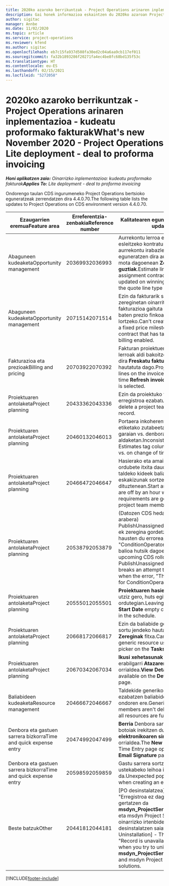 ```yaml
---
title: 2020ko azaroko berrikuntzak - Project Operations arinaren inplementazioa - kudeatu proformako fakturak
description: Gai honek informazioa eskaintzen du 2020ko azaroan Project Operations arinaren inplementazioaren bertsioan eskuragarri dauden kalitate-eguneratzeei buruz, - proformako fakturak erabiltzea.
author: sigitac
manager: Annbe
ms.date: 11/02/2020
ms.topic: article
ms.service: project-operations
ms.reviewer: kfend
ms.author: sigitac
ms.openlocfilehash: eb7c15fa937d508fa30ed2c04a6aa9cb117ef011
ms.sourcegitcommit: fa32b1893286f20271fa4ec4be8fc68bd135f53c
ms.translationtype: HT
ms.contentlocale: eu-ES
ms.lasthandoff: 02/15/2021
ms.locfileid: "5272058"
---
```

# <a name="whats-new-november-2020---project-operations-lite-deployment---deal-to-proforma-invoicing"></a><span data-ttu-id="f8abe-103">2020ko azaroko berrikuntzak - Project Operations arinaren inplementazioa - kudeatu proformako fakturak</span><span class="sxs-lookup"><span data-stu-id="f8abe-103">What's new November 2020 - Project Operations Lite deployment - deal to proforma invoicing</span></span>

<span data-ttu-id="f8abe-104">_**Honi aplikatzen zaio:** Oinarrizko inplementazioa: kudeatu proformako fakturak_</span><span class="sxs-lookup"><span data-stu-id="f8abe-104">_**Applies To:** Lite deployment - deal to proforma invoicing_</span></span>

<span data-ttu-id="f8abe-105">Ondorengo taulan CDS ingurumeneko Project Operations bertsioko eguneratzeak zerrendatzen dira 4.4.0.70.</span><span class="sxs-lookup"><span data-stu-id="f8abe-105">The following table lists the updates to Project Operations on CDS environment version 4.4.0.70.</span></span>

| <span data-ttu-id="f8abe-106">Ezaugarrien eremua</span><span class="sxs-lookup"><span data-stu-id="f8abe-106">Feature area</span></span>                 | <span data-ttu-id="f8abe-107">Erreferentzia-zenbakia</span><span class="sxs-lookup"><span data-stu-id="f8abe-107">Reference number</span></span> | <span data-ttu-id="f8abe-108">Kalitatearen eguneratzea</span><span class="sxs-lookup"><span data-stu-id="f8abe-108">Quality update</span></span>                                                                                                                                                                    |
|------------------------------|------------------|-----------------------------------------------------------------------------------------------------------------------------------------------------------------------------------|
| <span data-ttu-id="f8abe-109">  Abaguneen kudeaketa</span><span class="sxs-lookup"><span data-stu-id="f8abe-109">Opportunity management</span></span>       | <span data-ttu-id="f8abe-110">2036993</span><span class="sxs-lookup"><span data-stu-id="f8abe-110">2036993</span></span>          | <span data-ttu-id="f8abe-111">Aurrekontu lerroa eta baliabideak esleitzeko kontratu lerroak aurrekontu irabazleetan eguneratzen dira aurrekontu lerro mota dagoenean **Zeregin guztiak**.</span><span class="sxs-lookup"><span data-stu-id="f8abe-111">Estimate line and resource   assignment contract lines are updated on winning quotes when the quote line   type is **All tasks**.</span></span>                                                 |
| <span data-ttu-id="f8abe-112">  Abaguneen kudeaketa</span><span class="sxs-lookup"><span data-stu-id="f8abe-112">Opportunity management</span></span>       | <span data-ttu-id="f8abe-113">2071514</span><span class="sxs-lookup"><span data-stu-id="f8abe-113">2071514</span></span>          | <span data-ttu-id="f8abe-114">Ezin da fakturarik sortu zereginetan oinarritutako fakturazioa gaituta duen kontratu baten prezio finkoaren mugarria lortzeko.</span><span class="sxs-lookup"><span data-stu-id="f8abe-114">Can't create an invoice for a   fixed price milestone on a contract that has task-based billing enabled.</span></span>                                                                          |
| <span data-ttu-id="f8abe-115">Fakturazioa eta prezioak</span><span class="sxs-lookup"><span data-stu-id="f8abe-115">Billing and pricing</span></span>          | <span data-ttu-id="f8abe-116">2070392</span><span class="sxs-lookup"><span data-stu-id="f8abe-116">2070392</span></span>          | <span data-ttu-id="f8abe-117">Fakturan proiektuen kontratu lerroak aldi bakoitzean handitzen dira **Freskatu fakturen eragiketak** hautatuta dago.</span><span class="sxs-lookup"><span data-stu-id="f8abe-117">Project contract lines on the   invoice increase every time **Refresh invoice transactions** is   selected.</span></span>                                                                       |
| <span data-ttu-id="f8abe-118">Proiektuaren antolaketa</span><span class="sxs-lookup"><span data-stu-id="f8abe-118">Project planning</span></span>             | <span data-ttu-id="f8abe-119">2043336</span><span class="sxs-lookup"><span data-stu-id="f8abe-119">2043336</span></span>          | <span data-ttu-id="f8abe-120">Ezin da proiektuko taldeko kideen erregistroa ezabatu.</span><span class="sxs-lookup"><span data-stu-id="f8abe-120">Unable to delete a project team member record.</span></span>                                                                                                                                    |
| <span data-ttu-id="f8abe-121">Proiektuaren antolaketa</span><span class="sxs-lookup"><span data-stu-id="f8abe-121">Project planning</span></span>             | <span data-ttu-id="f8abe-122">2046013</span><span class="sxs-lookup"><span data-stu-id="f8abe-122">2046013</span></span>          | <span data-ttu-id="f8abe-123">Portaera inkoherentea Estimazioen etiketako zutabeetarako karga garaian vs. denbora-fase motaren aldaketan.</span><span class="sxs-lookup"><span data-stu-id="f8abe-123">Inconsistent behavior for   Estimates tag columns during load vs. on change of time-phase type.</span></span>                                                                                   |
| <span data-ttu-id="f8abe-124">Proiektuaren antolaketa</span><span class="sxs-lookup"><span data-stu-id="f8abe-124">Project planning</span></span>             | <span data-ttu-id="f8abe-125">2046647</span><span class="sxs-lookup"><span data-stu-id="f8abe-125">2046647</span></span>          | <span data-ttu-id="f8abe-126">Hasierako eta amaierako orduak ordubete itxita daude proiektuaren taldeko kideek baliabide eskakizunak sortzen dituztenean.</span><span class="sxs-lookup"><span data-stu-id="f8abe-126">Start and end times are off by   an hour when resource requirements are generated from project team members.</span></span>                                                                      |
| <span data-ttu-id="f8abe-127">Proiektuaren antolaketa</span><span class="sxs-lookup"><span data-stu-id="f8abe-127">Project planning</span></span>             | <span data-ttu-id="f8abe-128">2053879</span><span class="sxs-lookup"><span data-stu-id="f8abe-128">2053879</span></span>          | <span data-ttu-id="f8abe-129">(Datozen CDS hedapenaren arabera) PublishUnassignedAssignments-ek zeregina gordetzeko saiakera hausten du errorea, "ConditionOperator.In-i emandako balioa hutsik dagoenean".</span><span class="sxs-lookup"><span data-stu-id="f8abe-129">(Per the upcoming CDS   rollout)   PublishUnassignedAssignments   breaks an attempt to save a task when  the error, "The   value passed for ConditionOperator.In is   empty."</span></span> |
| <span data-ttu-id="f8abe-130">Proiektuaren antolaketa</span><span class="sxs-lookup"><span data-stu-id="f8abe-130">Project planning</span></span>             | <span data-ttu-id="f8abe-131">2055501</span><span class="sxs-lookup"><span data-stu-id="f8abe-131">2055501</span></span>          | <span data-ttu-id="f8abe-132">**Proiektuaren hasiera-data** hutsik utziz gero, huts egiten du ordutegian.</span><span class="sxs-lookup"><span data-stu-id="f8abe-132">Leaving the **Project Start   Date** empty causes a failure in the schedule.</span></span>                                                                                                      |
| <span data-ttu-id="f8abe-133">Proiektuaren antolaketa</span><span class="sxs-lookup"><span data-stu-id="f8abe-133">Project planning</span></span>             | <span data-ttu-id="f8abe-134">2066817</span><span class="sxs-lookup"><span data-stu-id="f8abe-134">2066817</span></span>          | <span data-ttu-id="f8abe-135">Ezin da baliabide generiko bat sortu jendeko hautatzailea erabiliz **Zereginak** fitxa.</span><span class="sxs-lookup"><span data-stu-id="f8abe-135">Can't create a generic   resource   using the people picker on   the **Tasks** tab.</span></span>                                                                                               |
| <span data-ttu-id="f8abe-136">Proiektuaren antolaketa</span><span class="sxs-lookup"><span data-stu-id="f8abe-136">Project planning</span></span>             | <span data-ttu-id="f8abe-137">2067034</span><span class="sxs-lookup"><span data-stu-id="f8abe-137">2067034</span></span>          | <span data-ttu-id="f8abe-138">**Ikusi xehetasunak** botoia ez dago erabilgarri **Atazaren xehetasunak** orrialdea.</span><span class="sxs-lookup"><span data-stu-id="f8abe-138">**View Details** button isn't available on the **Details of Task** page.</span></span>                                                                                                         |
| <span data-ttu-id="f8abe-139">Baliabideen kudeaketa</span><span class="sxs-lookup"><span data-stu-id="f8abe-139">Resource management</span></span>          | <span data-ttu-id="f8abe-140">2046667</span><span class="sxs-lookup"><span data-stu-id="f8abe-140">2046667</span></span>          | <span data-ttu-id="f8abe-141">Taldekide generikoak ez dira ezabatzen baliabide guztiak bete ondoren ere.</span><span class="sxs-lookup"><span data-stu-id="f8abe-141">Generic team members aren't   deleted even after all resources are fulfilled.</span></span>                                                                                                     |
| <span data-ttu-id="f8abe-142">Denbora eta gastuen sarrera bizkorra</span><span class="sxs-lookup"><span data-stu-id="f8abe-142">Time and quick expense entry</span></span> | <span data-ttu-id="f8abe-143">2047499</span><span class="sxs-lookup"><span data-stu-id="f8abe-143">2047499</span></span>          | <span data-ttu-id="f8abe-144">**Berria** Denbora sartzeko orrian botoiak irekitzen du **Posta elektronikoaren sinadura berria** orrialdea.</span><span class="sxs-lookup"><span data-stu-id="f8abe-144">The **New** button on the Time   Entry page opens the **New Email Signature** page.</span></span>                                                                                               |
| <span data-ttu-id="f8abe-145">Denbora eta gastuen sarrera bizkorra</span><span class="sxs-lookup"><span data-stu-id="f8abe-145">Time and quick expense entry</span></span> | <span data-ttu-id="f8abe-146">2059859</span><span class="sxs-lookup"><span data-stu-id="f8abe-146">2059859</span></span>          | <span data-ttu-id="f8abe-147">Gastu sarrera sortzerakoan ustekabeko leihoa irekitzen da.</span><span class="sxs-lookup"><span data-stu-id="f8abe-147">Unexpected   pop-up opens when creating an expense entry.</span></span>                                                                                                                         |
| <span data-ttu-id="f8abe-148">Beste batzuk</span><span class="sxs-lookup"><span data-stu-id="f8abe-148">Other</span></span>                        | <span data-ttu-id="f8abe-149">2044181</span><span class="sxs-lookup"><span data-stu-id="f8abe-149">2044181</span></span>          | <span data-ttu-id="f8abe-150">[PO desinstalatzea] - Errorea, "Erregistroa ez dago erabilgarri" gertatzen da **msdyn_ProjectServiceCore_Patch** eta msdyn Project Service-ren oinarrizko irtenbideak desinstalatzen saiatzean.</span><span class="sxs-lookup"><span data-stu-id="f8abe-150">[PO Uninstallation] - The error,   "Record is unavailable" occurs when you try to uninstall   **msdyn_ProjectServiceCore_Patch** and msdyn Project service core solutions.</span></span>        |


[!INCLUDE[footer-include](../../includes/footer-banner.md)]